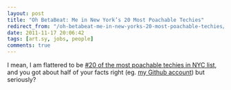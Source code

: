 ```yaml
---
layout: post
title: "Oh BetaBeat: Me in New York’s 20 Most Poachable Techies"
redirect_from: "/oh-betabeat-me-in-new-yorks-20-most-poachable-techies/"
date: 2011-11-17 20:06:42
tags: [art.sy, jobs, people]
comments: true
---
```

I mean, I am flattered to be [#20 of the most poachable techies in NYC list](http://www.betabeat.com/2011/11/17/new-york-techs-20-most-poachable-players/#slide20), and you got about half of your facts right (eg. [my Github account](http://github.com/dblock)) but seriously?
